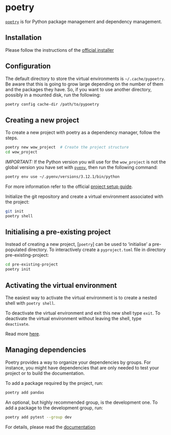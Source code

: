 # poetry
[`poetry`](https://python-poetry.org/) is for Python package management and
dependency management.

## Installation
Please follow the instructions of the [official installer](
https://python-poetry.org/docs/master/#installing-with-the-official-installer)

## Configuration
The default directory to store the virtual environments is `~/.cache/pypoetry`.
Be aware that this is going to grow large depending on the number of them and
the packages they have. So, if you want to use another directory, possibly in
a mounted disk, run the following:
```bash
poetry config cache-dir /path/to/pypoetry
```

## Creating a new project
To create a new project with poetry as a dependency manager, follow the steps.
```bash
poetry new wow_project  # Create the project structure
cd wow_project
```

*IMPORTANT:* If the Python version you will use for the `wow_project` is 
not the global version you have set with [`pyenv`](pyenv.md), then run
the following command:
```bash
poetry env use ~/.pyenv/versions/3.12.1/bin/python
```
For more information refer to the official [project setup guide](
https://python-poetry.org/docs/master/basic-usage/#project-setup).

Initialize the git repository and create a virtual environment associated
with the project:
```bash
git init
poetry shell
```

## Initialising a pre-existing project
Instead of creating a new project, [`poetry`] can be used to ‘initialise’ a
pre-populated directory. To interactively create a `pyproject.toml` file in
directory pre-existing-project:
```bash
cd pre-existing-project
poetry init
```

## Activating the virtual environment
The easiest way to activate the virtual environment is to create a nested
shell with `poetry shell`.

To deactivate the virtual environment and exit this new shell type `exit`. To
deactivate the virtual environment without leaving the shell, type `deactivate`.

Read more [here](
https://python-poetry.org/docs/master/basic-usage/#activating-the-virtual-environment).

## Managing dependencies
Poetry provides a way to organize your dependencies by groups. For instance,
you might have dependencies that are only needed to test your project or to
build the documentation.

To add a package required by the project, run:
```bash
poetry add pandas
```

An optional, but highly recommended group, is the development one. To add a
package to the development group, run:
```bash
poetry add pytest --group dev
```

For details, please read the [documentation](
https://python-poetry.org/docs/managing-dependencies/)
